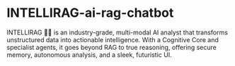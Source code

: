 # INTELLIRAG-ai-rag-chatbot
INTELLIRAG 🧠✨ is an industry-grade, multi-modal AI analyst that transforms unstructured data into actionable intelligence. With a Cognitive Core and specialist agents, it goes beyond RAG to true reasoning, offering secure memory, autonomous analysis, and a sleek, futuristic UI.
